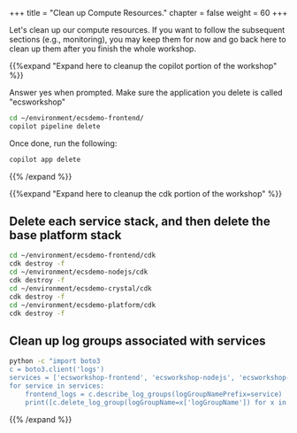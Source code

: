 +++
title = "Clean up Compute Resources."
chapter = false
weight = 60
+++

Let's clean up our compute resources. If you want to follow the subsequent sections (e.g., monitoring), you may keep them for now and go back here to clean up them after you finish the whole workshop.

{{%expand "Expand here to cleanup the copilot portion of the workshop" %}}

Answer yes when prompted. Make sure the application you delete is called "ecsworkshop"

```bash
cd ~/environment/ecsdemo-frontend/
copilot pipeline delete
```
Once done, run the following:

```bash
copilot app delete 
```
{{% /expand %}}


{{%expand "Expand here to cleanup the cdk portion of the workshop" %}}
## Delete each service stack, and then delete the base platform stack
```bash
cd ~/environment/ecsdemo-frontend/cdk
cdk destroy -f
cd ~/environment/ecsdemo-nodejs/cdk
cdk destroy -f
cd ~/environment/ecsdemo-crystal/cdk
cdk destroy -f
cd ~/environment/ecsdemo-platform/cdk
cdk destroy -f
```
## Clean up log groups associated with services
```bash
python -c "import boto3
c = boto3.client('logs')
services = ['ecsworkshop-frontend', 'ecsworkshop-nodejs', 'ecsworkshop-crystal', 'ecsworkshop-capacityproviders-fargate', 'ecsworkshop-capacityproviders-ec2', 'ecsworkshop-efs-fargate-demo']
for service in services:
    frontend_logs = c.describe_log_groups(logGroupNamePrefix=service)
    print([c.delete_log_group(logGroupName=x['logGroupName']) for x in frontend_logs['logGroups']])"
```
{{% /expand %}}
